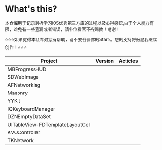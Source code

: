 # What's this?
本仓库用于记录剖析学习iOS优秀第三方库的过程以及心得感悟,由于个人能力有限，难免有一些遗漏或者错误，请各位看官不吝赐教！谢谢！

⭐⭐⭐如果觉得本仓库对您有帮助，请不要吝啬你的Star⭐。您的支持将鼓励我继续创作！⭐⭐⭐

Project|Version|Acticles
---|---|---
MBProgressHUD|||
SDWebImage|||
AFNetworking|||
Masonry|||
YYKit|||
IQKeyboardManager|||
DZNEmptyDataSet|||
UITableView-FDTemplateLayoutCell|||
KVOController|||
TKNetwork|||



